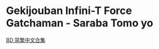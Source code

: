 # Gekijouban Infini-T Force Gatchaman - Saraba Tomo yo

[BD 简繁中文合集](https://github.com/Nekomoekissaten-SUB/Nekomoekissaten-Storage/releases/download/subtitle_pkg/Infini-tforce_BD_zho.7z)
